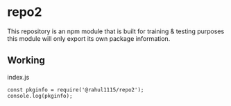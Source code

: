 # repo2

This repository is an npm module that is built for training & testing purposes this module will only export its own package information.

## Working

index.js
```
const pkginfo = require('@rahul1115/repo2');
console.log(pkginfo);
```